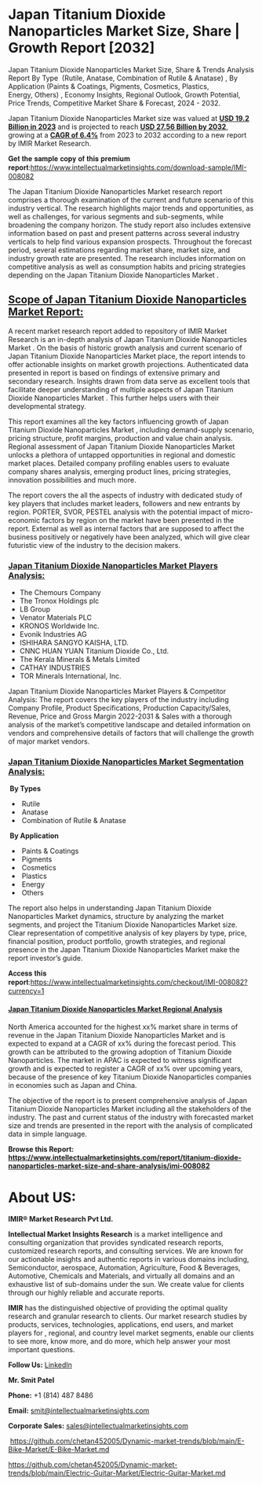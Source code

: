 <h1><span data-teams="true">Japan&nbsp;</span>Titanium Dioxide Nanoparticles&nbsp;<span data-teams="true">Market Size, Share | Growth Report [2032]<br /></span></h1>
<p>Japan Titanium Dioxide Nanoparticles Market Size, Share &amp; Trends Analysis Report By Type&nbsp; (Rutile,&nbsp;Anatase,&nbsp;Combination of Rutile &amp; Anatase) ,&nbsp;By Application (Paints &amp; Coatings,&nbsp;Pigments, Cosmetics, Plastics, Energy,&nbsp;Others) , Economy Insights, Regional Outlook, Growth Potential, Price Trends, Competitive Market Share &amp; Forecast, 2024 - 2032.</p>
<p>Japan Titanium Dioxide Nanoparticles Market size was valued at&nbsp;<strong><u>USD 19.2 Billion in 2023</u></strong>&nbsp;and is projected to reach&nbsp;<strong><u>USD 27.56 Billion by 2032</u></strong>, growing at a&nbsp;<strong><u>CAGR of 6.4%</u></strong>&nbsp;from 2023 to 2032 according to a new report by IMIR Market Research.</p>
<p>𝐆𝐞𝐭 𝐭𝐡𝐞 𝐬𝐚𝐦𝐩𝐥𝐞 𝐜𝐨𝐩𝐲 𝐨𝐟 𝐭𝐡𝐢𝐬 𝐩𝐫𝐞𝐦𝐢𝐮𝐦 𝐫𝐞𝐩𝐨𝐫𝐭:<a href="https://www.intellectualmarketinsights.com/download-sample/IMI-008082">https://www.intellectualmarketinsights.com/download-sample/IMI-008082</a>&nbsp;</p>
<p>The Japan Titanium Dioxide Nanoparticles Market research report comprises a thorough examination of the current and future scenario of this industry vertical. The research highlights major trends and opportunities, as well as challenges, for various segments and sub-segments, while broadening the company horizon. The study report also includes extensive information based on past and present patterns across several industry verticals to help find various expansion prospects. Throughout the forecast period, several estimations regarding market share, market size, and industry growth rate are presented. The research includes information on competitive analysis as well as consumption habits and pricing strategies depending on the Japan Titanium Dioxide Nanoparticles Market .</p>
<h2><u>Scope of Japan Titanium Dioxide Nanoparticles Market Report:</u></h2>
<p>A recent market research report added to repository of IMIR Market Research is an in-depth analysis of Japan Titanium Dioxide Nanoparticles Market . On the basis of historic growth analysis and current scenario of Japan Titanium Dioxide Nanoparticles Market place, the report intends to offer actionable insights on market growth projections. Authenticated data presented in report is based on findings of extensive primary and secondary research. Insights drawn from data serve as excellent tools that facilitate deeper understanding of multiple aspects of Japan Titanium Dioxide Nanoparticles Market . This further helps users with their developmental strategy.</p>
<p>This report examines all the key factors influencing growth of Japan Titanium Dioxide Nanoparticles Market , including demand-supply scenario, pricing structure, profit margins, production and value chain analysis. Regional assessment of Japan Titanium Dioxide Nanoparticles Market unlocks a plethora of untapped opportunities in regional and domestic market places. Detailed company profiling enables users to evaluate company shares analysis, emerging product lines, pricing strategies, innovation possibilities and much more.</p>
<p>The report covers the all the aspects of industry with dedicated study of key players that includes market leaders, followers and new entrants by region. PORTER, SVOR, PESTEL analysis with the potential impact of micro-economic factors by region on the market have been presented in the report. External as well as internal factors that are supposed to affect the business positively or negatively have been analyzed, which will give clear futuristic view of the industry to the decision makers.</p>
<h3><strong><u>Japan Titanium Dioxide Nanoparticles Market Players Analysis:</u></strong></h3>
<ul>
<li>The Chemours Company</li>
<li>The Tronox Holdings plc</li>
<li>LB Group</li>
<li>Venator Materials PLC</li>
<li>KRONOS Worldwide Inc.</li>
<li>Evonik Industries AG</li>
<li>ISHIHARA SANGYO KAISHA, LTD.</li>
<li>CNNC HUAN YUAN Titanium Dioxide Co., Ltd.</li>
<li>The Kerala Minerals &amp; Metals Limited</li>
<li>CATHAY INDUSTRIES</li>
<li>TOR Minerals International, Inc.</li>
</ul>
<p>Japan Titanium Dioxide Nanoparticles Market Players &amp; Competitor Analysis: The report covers the key players of the industry including Company Profile, Product Specifications, Production Capacity/Sales, Revenue, Price and Gross Margin 2022-2031 &amp; Sales with a thorough analysis of the market&rsquo;s competitive landscape and detailed information on vendors and comprehensive details of factors that will challenge the growth of major market vendors.</p>
<h3><strong><u>Japan Titanium Dioxide Nanoparticles Market Segmentation Analysis:</u></strong></h3>
<p><strong>&nbsp;By Types</strong></p>
<ul>
<li>&nbsp;Rutile</li>
<li>&nbsp;Anatase</li>
<li>&nbsp;Combination of Rutile &amp; Anatase</li>
</ul>
<p><strong>&nbsp;By Application</strong></p>
<ul>
<li>&nbsp;Paints &amp; Coatings</li>
<li>&nbsp;Pigments</li>
<li>&nbsp;Cosmetics</li>
<li>&nbsp;Plastics</li>
<li>&nbsp;Energy</li>
<li>&nbsp;Others</li>
</ul>
<p>The report also helps in understanding Japan Titanium Dioxide Nanoparticles Market dynamics, structure by analyzing the market segments, and project the Titanium Dioxide Nanoparticles&nbsp;Market size. Clear representation of competitive analysis of key players by type, price, financial position, product portfolio, growth strategies, and regional presence in the Japan Titanium Dioxide Nanoparticles Market make the report investor&rsquo;s guide.</p>
<p>𝐀𝐜𝐜𝐞𝐬𝐬 𝐭𝐡𝐢𝐬 𝐫𝐞𝐩𝐨𝐫𝐭:<a href="https://www.intellectualmarketinsights.com/checkout/IMI-008082?currency=1">https://www.intellectualmarketinsights.com/checkout/IMI-008082?currency=1</a>&nbsp;</p>
<h4><strong><u> Japan Titanium Dioxide Nanoparticles Market Regional Analysis</u></strong></h4>
<p>North America accounted for the highest xx% market share in terms of revenue in the Japan Titanium Dioxide Nanoparticles Market and is expected to expand at a CAGR of xx% during the forecast period. This growth can be attributed to the growing adoption of Titanium Dioxide Nanoparticles. The market in APAC is expected to witness significant growth and is expected to register a CAGR of xx% over upcoming years, because of the presence of key Titanium Dioxide Nanoparticles companies in economies such as Japan and China.</p>
<p>The objective of the report is to present comprehensive analysis of Japan Titanium Dioxide Nanoparticles Market including all the stakeholders of the industry. The past and current status of the industry with forecasted market size and trends are presented in the report with the analysis of complicated data in simple language.</p>
<p><strong>Browse this Report:&nbsp; <a href="https://www.intellectualmarketinsights.com/report/titanium-dioxide-nanoparticles-market-size-and-share-analysis/imi-008082">https://www.intellectualmarketinsights.com/report/titanium-dioxide-nanoparticles-market-size-and-share-analysis/imi-008082</a>&nbsp;&nbsp;</strong></p>
<h1>About US:</h1>
<p><strong>IMIR&reg; Market Research Pvt Ltd.</strong></p>
<p><strong>Intellectual Market Insights Research</strong> is a market intelligence and consulting organization that provides syndicated research reports, customized research reports, and consulting services. We are known for our actionable insights and authentic reports in various domains including, Semiconductor, aerospace, Automation, Agriculture, Food &amp; Beverages, Automotive, Chemicals and Materials, and virtually all domains and an exhaustive list of sub-domains under the sun. We create value for clients through our highly reliable and accurate reports.</p>
<p><strong>IMIR</strong> has the distinguished objective of providing the optimal quality research and granular research to clients. Our market research studies by products, services, technologies, applications, end users, and market players for , regional, and country level market segments, enable our clients to see more, know more, and do more, which help answer your most important questions.</p>
<p><strong>Follow Us:</strong> <a href="https://in.linkedin.com/company/imir-market-research">LinkedIn</a></p>
<p><strong>Mr. Smit Patel</strong></p>
<p><strong>Phone:</strong> +1 (814) 487 8486</p>
<p><strong>Email:</strong> <a href="mailto:smit@intellectualmarketinsights.com">smit@intellectualmarketinsights.com</a></p>
<p><strong>Corporate Sales:</strong> <a href="mailto:sales@intellectualmarketinsights.com">sales@intellectualmarketinsights.com</a></p>
<p>&nbsp;<a href="https://github.com/chetan452005/Dynamic-market-trends/blob/main/E-Bike-Market/E-Bike-Market.md">https://github.com/chetan452005/Dynamic-market-trends/blob/main/E-Bike-Market/E-Bike-Market.md</a>&nbsp;</p>
<p><a href="https://github.com/chetan452005/Dynamic-market-trends/blob/main/Electric-Guitar-Market/Electric-Guitar-Market.md">https://github.com/chetan452005/Dynamic-market-trends/blob/main/Electric-Guitar-Market/Electric-Guitar-Market.md</a>&nbsp;</p>
<p>&nbsp;</p>
